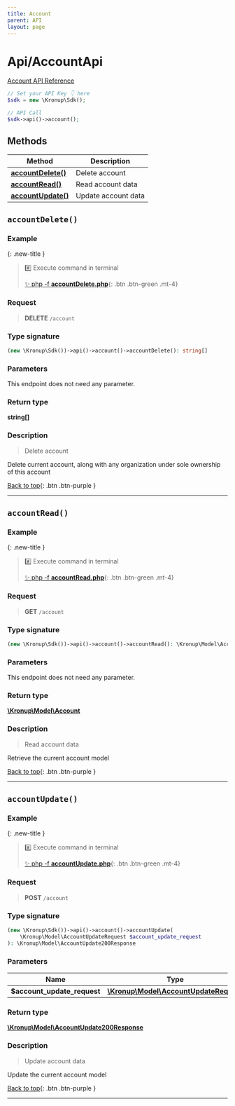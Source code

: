 ```yaml
---
title: Account
parent: API
layout: page
---
```


# Api/AccountApi

[Account API Reference](https://api.kronup.com/tag/Account/)

```php
// Set your API Key 👇 here
$sdk = new \Kronup\Sdk();

// API Call
$sdk->api()->account();
```

## Methods

Method | Description
------------- | -------------
[**accountDelete()**](#accountdelete) | Delete account
[**accountRead()**](#accountread) | Read account data
[**accountUpdate()**](#accountupdate) | Update account data


## `accountDelete()`

### Example

{: .new-title }
> #️⃣ Execute command in terminal 
> 
> [✨ php -f **accountDelete.php**](https://github.com/kronup/kronup-php/blob/main/examples/Api/AccountApi/accountDelete.php){: .btn .btn-green .mt-4}

### Request

> **DELETE** `/account`

### Type signature

```php
(new \Kronup\Sdk())->api()->account()->accountDelete(): string[]
```

### Parameters

This endpoint does not need any parameter.

### Return type

**string[]**

### Description

> Delete account

Delete current account, along with any organization under sole ownership of this account

[Back to top](#top){: .btn .btn-purple }

---


## `accountRead()`

### Example

{: .new-title }
> #️⃣ Execute command in terminal 
> 
> [✨ php -f **accountRead.php**](https://github.com/kronup/kronup-php/blob/main/examples/Api/AccountApi/accountRead.php){: .btn .btn-green .mt-4}

### Request

> **GET** `/account`

### Type signature

```php
(new \Kronup\Sdk())->api()->account()->accountRead(): \Kronup\Model\Account
```

### Parameters

This endpoint does not need any parameter.

### Return type

[**\Kronup\Model\Account**](../../Model/Account)

### Description

> Read account data

Retrieve the current account model

[Back to top](#top){: .btn .btn-purple }

---


## `accountUpdate()`

### Example

{: .new-title }
> #️⃣ Execute command in terminal 
> 
> [✨ php -f **accountUpdate.php**](https://github.com/kronup/kronup-php/blob/main/examples/Api/AccountApi/accountUpdate.php){: .btn .btn-green .mt-4}

### Request

> **POST** `/account`

### Type signature

```php
(new \Kronup\Sdk())->api()->account()->accountUpdate(
    \Kronup\Model\AccountUpdateRequest $account_update_request
): \Kronup\Model\AccountUpdate200Response
```

### Parameters

Name | Type | Description  | Notes
------------- | ------------- | ------------- | -------------
 **$account_update_request** | [**\Kronup\Model\AccountUpdateRequest**](../../Model/AccountUpdateRequest) |  |

### Return type

[**\Kronup\Model\AccountUpdate200Response**](../../Model/AccountUpdate200Response)

### Description

> Update account data

Update the current account model

[Back to top](#top){: .btn .btn-purple }

---
